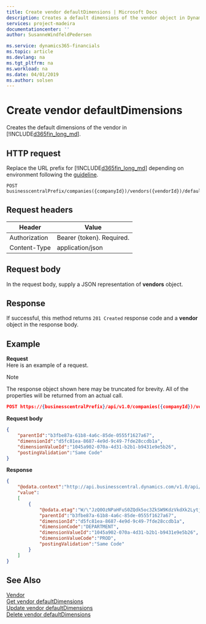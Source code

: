 ```yaml
---
title: Create vendor defaultDimensions | Microsoft Docs
description: Creates a default dimensions of the vendor object in Dynamics 365 Business Central.
services: project-madeira
documentationcenter: ''
author: SusanneWindfeldPedersen

ms.service: dynamics365-financials
ms.topic: article
ms.devlang: na
ms.tgt_pltfrm: na
ms.workload: na
ms.date: 04/01/2019
ms.author: solsen
---
```


# Create vendor defaultDimensions
Creates the default dimensions of the vendor in [!INCLUDE[d365fin_long_md](../../includes/d365fin_long_md.md)].

## HTTP request
Replace the URL prefix for [!INCLUDE[d365fin_long_md](../../includes/d365fin_long_md.md)] depending on environment following the [guideline](../../v1.0/endpoints-apis-for-dynamics.md).
```
POST businesscentralPrefix/companies({companyId})/vendors({vendorId})/defaultDimensions
```

## Request headers

|Header         |Value                    |
|---------------|-------------------------|
|Authorization  |Bearer {token}. Required.|
|Content-Type   |application/json         |

## Request body
In the request body, supply a JSON representation of **vendors** object.

## Response
If successful, this method returns ```201 Created``` response code and a **vendor** object in the response body.

## Example

**Request**  
Here is an example of a request.

> [!NOTE]  
> The response object shown here may be truncated for brevity. All of the properties will be returned from an actual call.

```json
POST https://{businesscentralPrefix}/api/v1.0/companies({companyId})/vendors({vendorId})/defaultDimensions
```

**Request body**

```json
{
    "parentId":"b3fbe87a-61b8-4a6c-85de-0555f1627a67",
    "dimensionId":"d5fc81ea-8687-4e9d-9c49-7fde28ccdb1a",
    "dimensionValueId":"1045a902-070a-4d31-b2b1-b9431e9e5b26",
    "postingValidation":"Same Code"
}
```
**Response**

```json
{
    "@odata.context":"http://api.businesscentral.dynamics.com/v1.0/api/v1.0/$metadata#companies(5106c77d-af37-4e2d-bb88-45d87aba1033)/vendors(b3fbe87a-61b8-4a6c-85de-0555f1627a67)/defaultDimensions",
    "value":
    [
        {
            "@odata.etag":"W/\"JzQ0OzNPaHFuS0ZQdk5oc3ZkSW9KdzVkdXk2LytjcmNqeHJJOU05SjZ1aFBYVjQ9MTswMDsn\"",
            "parentId":"b3fbe87a-61b8-4a6c-85de-0555f1627a67",
            "dimensionId":"d5fc81ea-8687-4e9d-9c49-7fde28ccdb1a",
            "dimensionCode":"DEPARTMENT",
            "dimensionValueId":"1045a902-070a-4d31-b2b1-b9431e9e5b26",
            "dimensionValueCode":"PROD",
            "postingValidation":"Same Code"
        }
    ]
}
```

## See Also  

[Vendor](../resources/dynamics_vendor.md)  
[Get vendor defaultDimensions](dynamics_vendor_get_defaultdimensions.md)  
[Update vendor defaultDimensions](dynamics_vendor_update_defaultdimensions.md)  
[Delete vendor defaultDimensions](dynamics_vendor_delete_defaultdimensions.md)  

